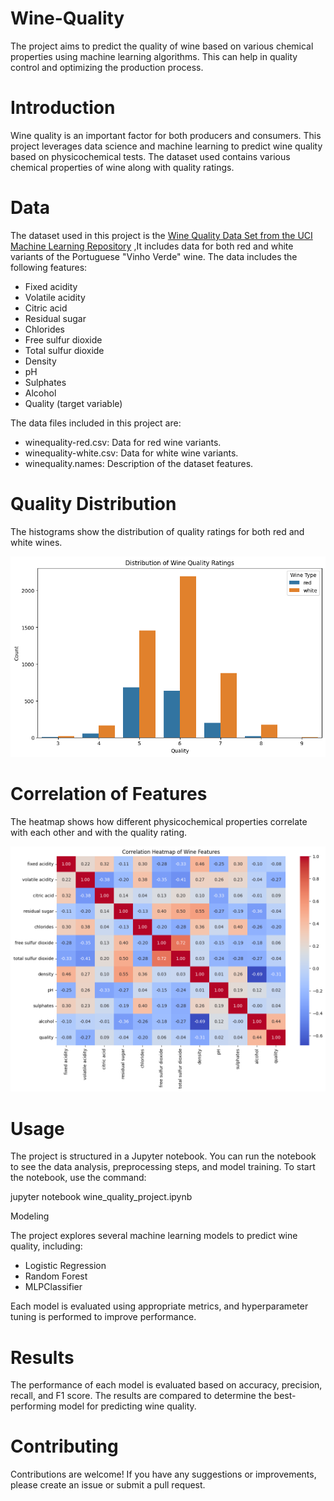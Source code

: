 # Wine-Quality
The project aims to predict the quality of wine based on various chemical properties using machine learning algorithms. This can help in quality control and optimizing the production process.

# Introduction
Wine quality is an important factor for both producers and consumers. This project leverages data science and machine learning to predict wine quality based on physicochemical tests. The dataset used contains various chemical properties of wine along with quality ratings.

# Data

The dataset used in this project is the [Wine Quality Data Set from the UCI Machine Learning Repository](https://archive.ics.uci.edu/dataset/186/wine+quality) ,It includes data for both red and white variants of the Portuguese "Vinho Verde" wine. The data includes the following features:

- Fixed acidity
- Volatile acidity
- Citric acid
- Residual sugar
- Chlorides
- Free sulfur dioxide
- Total sulfur dioxide
- Density
- pH
- Sulphates
- Alcohol
- Quality (target variable)

The data files included in this project are:

- winequality-red.csv: Data for red wine variants.
- winequality-white.csv: Data for white wine variants.
- winequality.names: Description of the dataset features.

# Quality Distribution
The histograms show the distribution of quality ratings for both red and white wines.

![Wine Quality Distribution](/Images/quality_distribution.png)

# Correlation of Features
The heatmap shows how different physicochemical properties correlate with each other and with the quality rating.

![Correlation of Wine Features](/Images/features_co.png)

# Usage

The project is structured in a Jupyter notebook. You can run the notebook to see the data analysis, preprocessing steps, and model training. To start the notebook, use the command:

jupyter notebook wine_quality_project.ipynb

Modeling

The project explores several machine learning models to predict wine quality, including:

- Logistic Regression
- Random Forest
- MLPClassifier

Each model is evaluated using appropriate metrics, and hyperparameter tuning is performed to improve performance.

# Results

The performance of each model is evaluated based on accuracy, precision, recall, and F1 score. The results are compared to determine the best-performing model for predicting wine quality.

# Contributing

Contributions are welcome! If you have any suggestions or improvements, please create an issue or submit a pull request.




